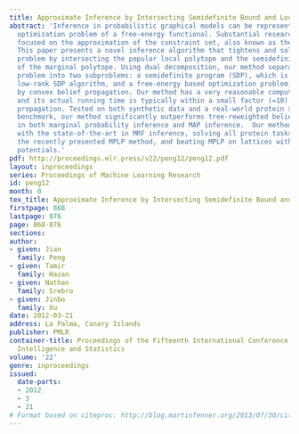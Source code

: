 ```yaml
---
title: Approximate Inference by Intersecting Semidefinite Bound and Local Polytope
abstract: 'Inference in probabilistic graphical models can be represented as a constrained
  optimization problem of a free-energy functional. Substantial research has been
  focused on the approximation of the constraint set, also known as the marginal polytope.
  This paper presents a novel inference algorithm that tightens and solves the optimization
  problem by intersecting the popular local polytope and the semidefinite outer bound
  of the marginal polytope. Using dual decomposition, our method separates the optimization
  problem into two subproblems: a semidefinite program (SDP), which is solved by a
  low-rank SDP algorithm, and a free-energy based optimization problem, which is solved
  by convex belief propagation. Our method has a very reasonable computational complexity
  and its actual running time is typically within a small factor (=10) of convex belief
  propagation. Tested on both synthetic data and a real-world protein side-chain packing
  benchmark, our method significantly outperforms tree-reweighted belief propagation
  in both marginal probability inference and MAP inference.  Our method is competitive
  with the state-of-the-art in MRF inference, solving all protein tasks solved by
  the recently presented MPLP method, and beating MPLP on lattices with strong edge
  potentials.'
pdf: http://proceedings.mlr.press/v22/peng12/peng12.pdf
layout: inproceedings
series: Proceedings of Machine Learning Research
id: peng12
month: 0
tex_title: Approximate Inference by Intersecting Semidefinite Bound and Local Polytope
firstpage: 868
lastpage: 876
page: 868-876
sections: 
author:
- given: Jian
  family: Peng
- given: Tamir
  family: Hazan
- given: Nathan
  family: Srebro
- given: Jinbo
  family: Xu
date: 2012-03-21
address: La Palma, Canary Islands
publisher: PMLR
container-title: Proceedings of the Fifteenth International Conference on Artificial
  Intelligence and Statistics
volume: '22'
genre: inproceedings
issued:
  date-parts:
  - 2012
  - 3
  - 21
# Format based on citeproc: http://blog.martinfenner.org/2013/07/30/citeproc-yaml-for-bibliographies/
---
```

